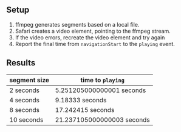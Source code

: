 ## Setup
1. ffmpeg generates segments based on a local file.
1. Safari creates a video element, pointing to the ffmpeg stream.
1. If the video errors, recreate the video element and try again
1. Report the final time from `navigationStart` to the `playing` event.

## Results

segment size | time to `playing`
--- | ---
2 seconds | 5.251205000000001 seconds
4 seconds | 9.18333 seconds
8 seconds | 17.242415 seconds
10 seconds | 21.237105000000003 seconds
